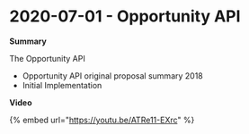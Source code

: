 # 2020-07-01 - Opportunity API

**Summary**

The Opportunity API

* Opportunity API original proposal summary 2018
* Initial Implementation

**Video**

{% embed url="https://youtu.be/ATRe11-EXrc" %}



